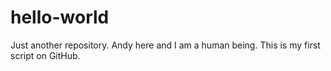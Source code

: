 # hello-world
Just another repository.
Andy here and I am a human being. This is my first script on GitHub.
